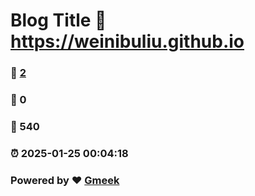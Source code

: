 # Blog Title :link: https://weinibuliu.github.io 
### :page_facing_up: [2](https://weinibuliu.github.io/tag.html) 
### :speech_balloon: 0 
### :hibiscus: 540 
### :alarm_clock: 2025-01-25 00:04:18 
### Powered by :heart: [Gmeek](https://github.com/Meekdai/Gmeek)
